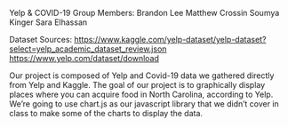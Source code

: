 Yelp & COVID-19
Group Members:
Brandon Lee
Matthew Crossin
Soumya Kinger
Sara Elhassan

Dataset Sources:
https://www.kaggle.com/yelp-dataset/yelp-dataset?select=yelp_academic_dataset_review.json
https://www.yelp.com/dataset/download

Our project is composed of Yelp and Covid-19 data we gathered directly from Yelp and Kaggle.
The goal of our project is to graphically display places where you can acquire food in North Carolina, according to Yelp.
We’re going to use chart.js as our javascript library that we didn’t cover in class to make some of the charts to display the data. 

